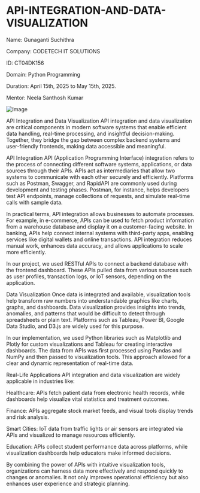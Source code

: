 # API-INTEGRATION-AND-DATA-VISUALIZATION

Name: Gunaganti Suchithra

Company: CODETECH IT SOLUTIONS

ID: CT04DK156

Domain: Python Programming

Duration: April 15th, 2025 to May 15th, 2025.

Mentor: Neela Santhosh Kumar

![Image](https://github.com/user-attachments/assets/7b69f274-b551-4162-ba42-8d556c271556)



API Integration and Data Visualization 
API integration and data visualization are critical components in modern software systems that enable efficient data handling, real-time processing, and insightful decision-making. Together, they bridge the gap between complex backend systems and user-friendly frontends, making data accessible and meaningful.

API Integration
API (Application Programming Interface) integration refers to the process of connecting different software systems, applications, or data sources through their APIs. APIs act as intermediaries that allow two systems to communicate with each other securely and efficiently. Platforms such as Postman, Swagger, and RapidAPI are commonly used during development and testing phases. Postman, for instance, helps developers test API endpoints, manage collections of requests, and simulate real-time calls with sample data.

In practical terms, API integration allows businesses to automate processes. For example, in e-commerce, APIs can be used to fetch product information from a warehouse database and display it on a customer-facing website. In banking, APIs help connect internal systems with third-party apps, enabling services like digital wallets and online transactions. API integration reduces manual work, enhances data accuracy, and allows applications to scale more efficiently.

In our project, we used RESTful APIs to connect a backend database with the frontend dashboard. These APIs pulled data from various sources such as user profiles, transaction logs, or IoT sensors, depending on the application.

Data Visualization
Once data is integrated and available, visualization tools help transform raw numbers into understandable graphics like charts, graphs, and dashboards. Data visualization provides insights into trends, anomalies, and patterns that would be difficult to detect through spreadsheets or plain text. Platforms such as Tableau, Power BI, Google Data Studio, and D3.js are widely used for this purpose.

In our implementation, we used Python libraries such as Matplotlib and Plotly for custom visualizations and Tableau for creating interactive dashboards. The data from APIs was first processed using Pandas and NumPy and then passed to visualization tools. This approach allowed for a clear and dynamic representation of real-time data.

Real-Life Applications
API integration and data visualization are widely applicable in industries like:

Healthcare: APIs fetch patient data from electronic health records, while dashboards help visualize vital statistics and treatment outcomes.

Finance: APIs aggregate stock market feeds, and visual tools display trends and risk analysis.

Smart Cities: IoT data from traffic lights or air sensors are integrated via APIs and visualized to manage resources efficiently.

Education: APIs collect student performance data across platforms, while visualization dashboards help educators make informed decisions.

By combining the power of APIs with intuitive visualization tools, organizations can harness data more effectively and respond quickly to changes or anomalies. It not only improves operational efficiency but also enhances user experience and strategic planning.
